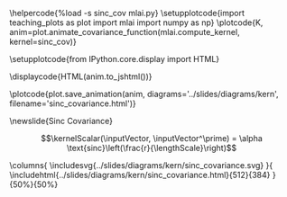 \helpercode{%load -s sinc_cov mlai.py}
\setupplotcode{import teaching_plots as plot
import mlai
import numpy as np}
\plotcode{K, anim=plot.animate_covariance_function(mlai.compute_kernel, 
                                         kernel=sinc_cov)}

\setupplotcode{from IPython.core.display import HTML}

\displaycode{HTML(anim.to_jshtml())}

\plotcode{plot.save_animation(anim, 
                    diagrams='../slides/diagrams/kern', 
				    filename='sinc_covariance.html')}


\newslide{Sinc Covariance}

$$\kernelScalar(\inputVector, \inputVector^\prime) = \alpha \text{sinc}\left(\frac{r}{\lengthScale}\right)$$

\columns{
\includesvg{../slides/diagrams/kern/sinc_covariance.svg}
}{
\includehtml{../slides/diagrams/kern/sinc_covariance.html}{512}{384}
}{50%}{50%}

